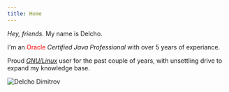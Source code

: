 ```yaml
---
title: Home
---
```

<div class="container content-wrapper full-height flex-lg-row ">
    <div class="home-info col-lg-6 ">
        <p class="lead mt-2 mb-4"><i>Hey, friends.</i> My name is <span class="text-brand">Delcho</span>.</p>
        <p class="lead mt-2 mb-4">I'm an <span style="color: red;">Oracle</span> <i>Certified Java Professional</i> with over 5 years of experiance.</p>
        <p class="lead mt-2 mb-4">Proud <a href="https://www.gnu.org/philosophy/philosophy.html" target="_blank" class="link-custom"><i>GNU/Linux</i></a> user for the past couple of years, with unsettling drive to expand my knowledge base.</p>
    </div>
    <div class="home-info"><img class="" src="/img/main-photo.jpg" alt="Delcho Dimitrov"></div>
</div>